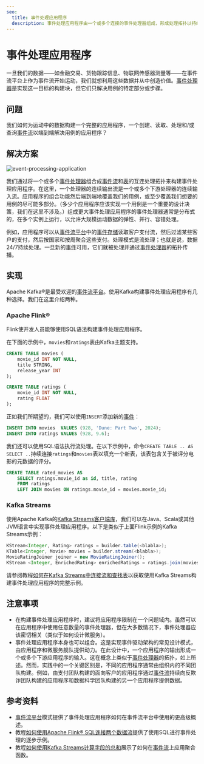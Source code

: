 ```yaml
---
seo:
  title: 事件处理应用程序
  description: 事件处理应用程序由一个或多个连接的事件处理器组成，形成处理拓扑以持续处理事件流和表中的数据。
---
```


# 事件处理应用程序
一旦我们的数据——如金融交易、货物跟踪信息、物联网传感器测量等——在事件流平台上作为事件流开始运动，我们就想利用这些数据并从中创造价值。[事件处理器](../event-processing/event-processor.md)是实现这一目标的构建块，但它们只解决用例的特定部分或步骤。

## 问题
我们如何为运动中的数据构建一个完整的应用程序，一个创建、读取、处理和/或查询[事件流](../event-stream/event-stream.md)以端到端解决用例的应用程序？

## 解决方案
![event-processing-application](../img/event-processing-application.svg)

我们通过将一个或多个[事件处理器](../event-processing/event-processor.md)组合成[事件流](../event-stream/event-stream.md)和[表](../table/state-table.md)的互连处理拓扑来构建事件处理应用程序。在这里，一个处理器的连续输出流是一个或多个下游处理器的连续输入流。应用程序的组合功能然后端到端地覆盖我们的用例，或至少覆盖我们想要的用例的尽可能多部分。（多少个应用程序应该实现一个用例是一个重要的设计决策，我们在这里不涉及。）组成更大事件处理应用程序的事件处理器通常是分布式的，在多个实例上运行，以允许大规模运动数据的弹性、并行、容错处理。

例如，应用程序可以从[事件流平台](../event-stream/event-streaming-platform.md)中的[事件存储](../event-storage/event-store.md)读取客户支付流，然后过滤某些客户的支付，然后按国家和按周聚合这些支付。处理模式是流处理；也就是说，数据24/7持续处理。一旦新的[事件](../event/event.md)可用，它们就被处理并通过[事件处理器](../event-processing/event-processor.md)的拓扑传播。

## 实现
Apache Kafka®是最受欢迎的[事件流平台](../event-stream/event-streaming-platform.md)。使用Kafka构建事件处理应用程序有几种选择。我们在这里介绍两种。

### Apache Flink®
Flink使开发人员能够使用SQL语法构建事件处理应用程序。

在下面的示例中，`movies`和`ratings`表由Kafka主题支持。
```sql
CREATE TABLE movies (
    movie_id INT NOT NULL,
    title STRING,
    release_year INT  
);

CREATE TABLE ratings (
    movie_id INT NOT NULL,
    rating FLOAT
);
```

正如我们所期望的，我们可以使用`INSERT`添加新的[事件](../event/event.md)：
```sql
INSERT INTO movies  VALUES (928, 'Dune: Part Two', 2024);
INSERT INTO ratings VALUES (928, 9.6);
```

我们还可以使用SQL语法执行流处理。在以下示例中，命令`CREATE TABLE .. AS SELECT ..`持续连接`ratings`和`movies`表以填充一个新表，该表包含关于被评分电影的元数据的评分。
```sql
CREATE TABLE rated_movies AS
    SELECT ratings.movie_id as id, title, rating
    FROM ratings
    LEFT JOIN movies ON ratings.movie_id = movies.movie_id;
```

### Kafka Streams

使用Apache Kafka的[Kafka Streams客户端库](https://docs.confluent.io/platform/current/streams/index.html)，我们可以在Java、Scala或其他JVM语言中实现事件处理应用程序。以下是类似于上面Flink示例的Kafka Streams示例：

```java
KStream<Integer, Rating> ratings = builder.table(<blabla>);
KTable<Integer, Movie> movies = builder.stream(<blabla>);
MovieRatingJoiner joiner = new MovieRatingJoiner();
KStream <Integer, EnrichedRating> enrichedRatings = ratings.join(movies, joiner);
```

请参阅教程[如何在Kafka Streams中连接流和查找表](https://developer.confluent.io/confluent-tutorials/joining-stream-table/kstreams/)以获取使用Kafka Streams构建事件处理应用程序的完整示例。

## 注意事项
* 在构建事件处理应用程序时，建议将应用程序限制在一个问题域内。虽然可以在应用程序中使用任意数量的事件处理器，但在大多数情况下，事件处理器应该密切相关（类似于如何设计微服务）。
* 事件处理应用程序本身也可以组合。这是实现事件驱动架构的常见设计模式，由应用程序和微服务舰队提供动力。在此设计中，一个应用程序的输出形成一个或多个下游应用程序的输入。这在概念上类似于[事件处理器](../event-processing/event-processor.md)的拓扑，如上所述。然而，实践中的一个关键区别是，不同的应用程序通常由组织内的不同团队构建。例如，由支付团队构建的面向客户的应用程序通过[事件流](../event-stream/event-stream.md)持续向反欺诈团队构建的应用程序和数据科学团队构建的另一个应用程序提供数据。

## 参考资料
* [事件流平台](../event-stream/event-streaming-platform.md)模式提供了事件处理应用程序如何在事件流平台中使用的更高级概述。
* 教程[如何使用Apache Flink® SQL连接两个数据流](https://developer.confluent.io/confluent-tutorials/joining-stream-stream/flinksql/)提供了使用SQL进行事件处理的逐步示例。
* 教程[如何使用Kafka Streams计算字段的总和](https://developer.confluent.io/confluent-tutorials/aggregating-sum/kstreams/)展示了如何在[事件流](../event-stream/event-stream.md)上应用聚合函数。
